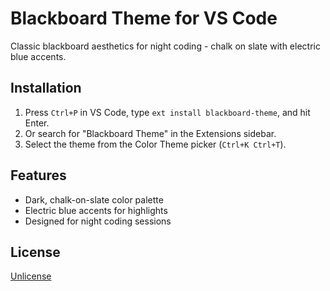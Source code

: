 # Blackboard Theme for VS Code

Classic blackboard aesthetics for night coding - chalk on slate with electric
blue accents.

## Installation

1. Press `Ctrl+P` in VS Code, type `ext install blackboard-theme`, and hit
   Enter.
2. Or search for "Blackboard Theme" in the Extensions sidebar.
3. Select the theme from the Color Theme picker (`Ctrl+K Ctrl+T`).

## Features

- Dark, chalk-on-slate color palette
- Electric blue accents for highlights
- Designed for night coding sessions

## License
[Unlicense](https://unlicense.org)
